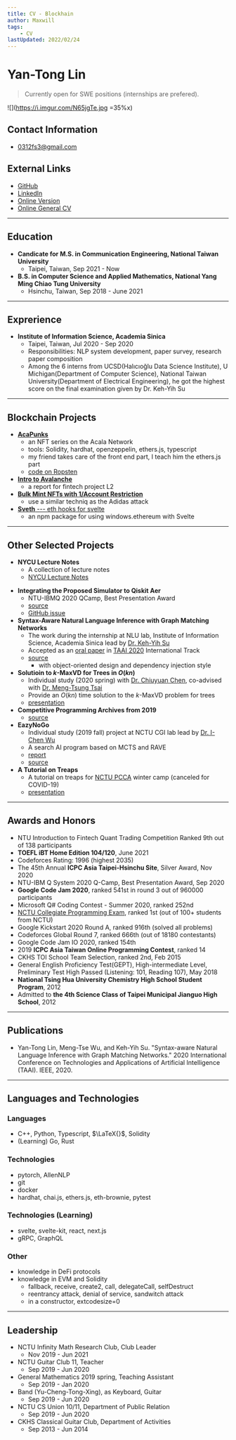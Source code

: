 ```yaml
---
title: CV - Blockhain
author: Maxwill
tags:
    - CV
lastUpdated: 2022/02/24
---
```


# Yan-Tong Lin
> Currently open for SWE positions (internships are prefered).

![](https://i.imgur.com/N65jgTe.jpg =35%x)


## Contact Information
* 0312fs3@gmail.com

## External Links
* [GitHub](https://github.com/EazyReal)
* [LinkedIn](https://www.linkedin.com/in/yan-tong-lin/)
* [Online Version](https://hackmd.io/@ytlin/cv-blockchain)
* [Online General CV](https://hackmd.io/@ytlin/cv)

---

## Education
- **Candicate for M.S. in Communication Engineering, National Taiwan University**
    - Taipei, Taiwan, Sep 2021 - Now
- **B.S. in Computer Science and Applied Mathematics, National Yang Ming Chiao Tung University**
	- Hsinchu, Taiwan, Sep 2018 - June 2021

---

## Exprerience
- **Institute of Information Science, Academia Sinica**
	- Taipei, Taiwan, Jul 2020 - Sep 2020
    - Responsibilities: NLP system development, paper survey, research paper composition
    - Among the 6 interns from UCSD(Halıcıoğlu Data Science Institute), U Michigan(Department of Computer Science), National Taiwan University(Department of Electrical Engineering), he got the highest score on the final examination given by Dr. Keh-Yih Su 

---

## Blockchain Projects
- [**AcaPunks**](https://acapunks.com/)
    - an NFT series on the Acala Network
    - tools: Solidity, hardhat, openzeppelin, ethers.js, typescript
    - my friend takes care of the front end part, I teach him the ethers.js part
    - [code on Ropsten](https://ropsten.etherscan.io/address/0x351821Ed49F23f884D6B168247Ec36D7732D8BD3#code)
- [**Intro to Avalanche**](https://docs.google.com/presentation/d/1qyNqLw7LstDePibqXgCL7nCp0l6GD-V2lVZrqE_wts8/edit#slide=id.g1087750d21e_0_452)
    - a report for fintech project L2
- [**Bulk Mint NFTs with 1/Account Restriction**](https://polygonscan.com/tx/0x539c2077b724e71b370a9ea5bc6aaa626fdfcfa16377437b8a5d513687147916)
    - use a similar techniq as the Adidas attack
- [**Sveth** --- eth hooks for svelte](https://github.com/EazyReal/Sveth)
    - an npm package for using windows.ethereum with Svelte

---

## Other Selected Projects
-  **NYCU Lecture Notes**
	* A collection of lecture notes
	* [NYCU Lecture Notes](https://hackmd.io/@ytlin/nycu-notes)
* **Integrating the Proposed Simulator to Qiskit Aer**
    * NTU-IBMQ 2020 QCamp, Best Presentation Award
    * [source](https://github.com/EazyReal/NTU-IBMQ-QCamp2020)
    * [GitHub issue](https://github.com/qiskit-community/qiskit-hackathon-taiwan-20/issues/17)
* **Syntax-Aware Natural Language Inference with Graph Matching Networks**
    *  The work during the internship at NLU lab, Institute of Information Science, Academia Sinica lead by [Dr. Keh-Yih Su](https://www.iis.sinica.edu.tw/pages/kysu/index.html)
    * Accepted as an [oral paper](https://ieeexplore.ieee.org/abstract/document/9382461) in [TAAI 2020](https://taai2020.github.io/) International Track
    * [source](https://github.com/EazyReal/2020-IIS-internship/tree/master/MNLI)
    	* with object-oriented design and dependency injection style
* **Solutioin to $k$-MaxVD for Trees in $O(kn)$**
    * Individual study (2020 spring) with [Dr. Chiuyuan Chen](https://scholar.nctu.edu.tw/en/persons/chiuyuan-chen), co-advised with [Dr. Meng-Tsung Tsai](https://people.cs.nctu.edu.tw/~mtsai/index.html)
    * Provide an $O(kn)$ time solution to the $k$-MaxVD problem for trees
    * [presentation](https://hackmd.io/@ytlin/kMaxVD-presentation)
* **Competitive Programming Archives from 2019**
    * [source](https://github.com/EazyReal/CompetitveProgramming)
* **EazyNoGo**
    * Individual study (2019 fall) project at NCTU CGI lab lead by [Dr. I-Chen Wu](https://cgilab.nctu.edu.tw/~icwu/)
    * A search AI program based on MCTS and RAVE
    * [report](https://github.com/EazyReal/NCTU2019fall-reports/blob/master/cgilab/Indivisual%20Study%202019%20spring%20at%20CGI%20lab%20report.pptx)
    * [source](https://github.com/EazyReal/EazyNoGo)
* **A Tutorial on Treaps**
	* A tutorial on treaps for [NCTU PCCA](https://www.facebook.com/NCTUPCCA/) winter camp (canceled for COVID-19)
	* [presentation](https://hackmd.io/9Hw3BAv8RhecludOcMEsvw)

---

## Awards and Honors
* NTU Introduction to Fintech Quant Trading Competition Ranked 9th out of 138 participants
* **TOEFL iBT Home Edition 104/120**, June 2021
* Codeforces Rating: 1996 (highest 2035)
* The 45th Annual **ICPC Asia Taipei-Hsinchu Site**, Silver Award, Nov 2020
* NTU-IBM Q System 2020 Q-Camp, Best Presentation Award, Sep 2020
* **Google Code Jam 2020**, ranked 541st in round 3 out of 960000 participants
* Microsoft Q# Coding Contest - Summer 2020, ranked 252nd
* [NCTU Collegiate Programming Exam](https://www.facebook.com/nctupe), ranked 1st (out of 100+ students from NCTU)
* Google Kickstart 2020 Round A, ranked 916th (solved all problems)
* Codeforces Global Round 7, ranked 666th (out of 18180 contestants)
* Google Code Jam IO 2020, ranked 154th
* 2019 **ICPC Asia Taiwan Online Programming Contest**, ranked 14
* CKHS TOI School Team Selection, ranked 2nd, Feb 2015 
* General English Proficiency Test(GEPT), High-intermediate Level, Preliminary Test High Passed (Listening: 101, Reading 107), May 2018 
* **National Tsing Hua University Chemistry High School Student Program**, 2012
* Admitted to **the 4th Science Class of Taipei Municipal Jianguo High School**, 2012

---

## Publications

- Yan-Tong Lin, Meng-Tse Wu, and Keh-Yih Su. "Syntax-aware Natural Language Inference with Graph Matching Networks." 2020 International Conference on Technologies and Applications of Artificial Intelligence (TAAI). IEEE, 2020.

---

## Languages and Technologies

### Languages
- C++, Python, Typescript, $\LaTeX{}$, Solidity
- (Learning) Go, Rust

### Technologies
- pytorch, AllenNLP
- git
- docker
- hardhat, chai.js, ethers.js, eth-brownie, pytest

### Technologies (Learning)
- svelte, svelte-kit, react, next.js
- gRPC, GraphQL

### Other
* knowledge in DeFi protocols
* knowledge in EVM and Solidity 
    * fallback, receive, create2, call, delegateCall, selfDestruct
    * reentrancy attack, denial of service, sandwitch attack
    * in a constructor, extcodesize=0

---

## Leadership
* NCTU Infinity Math Research Club, Club Leader
	* Nov 2019 - Jun 2021
* NCTU Guitar Club 11, Teacher
	* Sep 2019 - Jun 2020
* General Mathematics 2019 spring, Teaching Assistant
	* Sep 2019 - Jan 2020
* Band (Yu-Cheng-Tong-Xing), as Keyboard, Guitar
	* Sep 2019 - Jun 2020
* NCTU CS Union 10/11, Department of Public Relation
	* Sep 2019 - Jun 2020
* CKHS Classical Guitar Club, Department of Activities 
	* Sep 2013 - Jun 2014